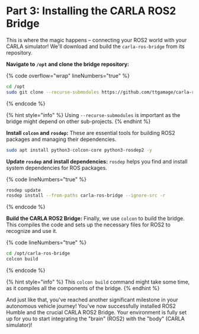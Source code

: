# Part 3: Installing the CARLA ROS2 Bridge

This is where the magic happens – connecting your ROS2 world with your CARLA simulator! We'll download and build the `carla-ros-bridge` from its repository.

**Navigate to `/opt` and clone the bridge repository:**

{% code overflow="wrap" lineNumbers="true" %}
```bash
cd /opt
sudo git clone --recurse-submodules https://github.com/ttgamage/carla-ros-bridge.git
```
{% endcode %}

{% hint style="info" %}
Using `--recurse-submodules` is important as the bridge might depend on other sub-projects.
{% endhint %}

**Install `colcon` and `rosdep`:** These are essential tools for building ROS2 packages and managing their dependencies.

```bash
sudo apt install python3-colcon-core python3-rosdep2 -y
```

**Update `rosdep` and install dependencies:** `rosdep` helps you find and install system dependencies for ROS packages.

{% code lineNumbers="true" %}
```bash
rosdep update
rosdep install --from-paths carla-ros-bridge --ignore-src -r
```
{% endcode %}

**Build the CARLA ROS2 Bridge:** Finally, we use `colcon` to build the bridge. This compiles the code and sets up the necessary files for ROS2 to recognize and use it.

{% code lineNumbers="true" %}
```bash
cd /opt/carla-ros-bridge
colcon build
```
{% endcode %}

{% hint style="info" %}
This `colcon build` command might take some time, as it compiles all the components of the bridge.
{% endhint %}

And just like that, you've reached another significant milestone in your autonomous vehicle journey! You've now successfully installed ROS2 Humble and the crucial CARLA ROS2 Bridge. Your environment is fully set up for you to start integrating the "brain" (ROS2) with the "body" (CARLA simulator)!
